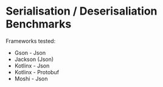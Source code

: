 # Serialisation / Deserisaliation Benchmarks

Frameworks tested:
* Gson - Json
* Jackson (Json)
* Kotlinx - Json
* Kotlinx - Protobuf
* Moshi - Json
